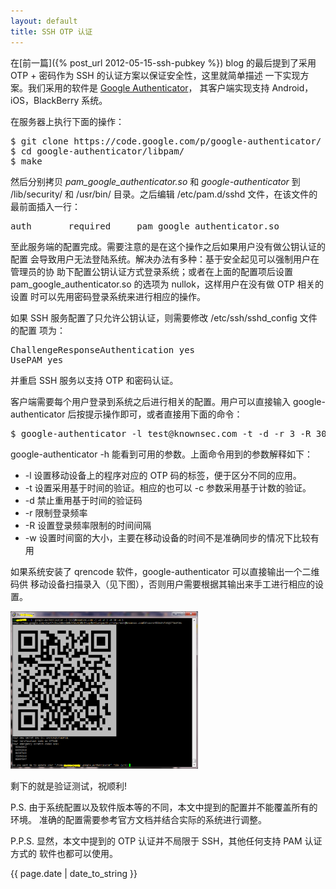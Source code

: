 ```yaml
---
layout: default
title: SSH OTP 认证
---
```


在[前一篇]({% post_url 2012-05-15-ssh-pubkey %}) blog
的最后提到了采用 OTP + 密码作为 SSH 的认证方案以保证安全性，这里就简单描述
一下实现方案。我们采用的软件是
[Google Authenticator](http://code.google.com/p/google-authenticator/)，
其客户端实现支持 Android，iOS，BlackBerry 系统。

在服务器上执行下面的操作：

<pre>
$ git clone https://code.google.com/p/google-authenticator/
$ cd google-authenticator/libpam/
$ make
</pre>

然后分别拷贝 <em>pam_google_authenticator.so</em> 和 <em>google-authenticator</em>
到 /lib/security/ 和 /usr/bin/ 目录。之后编辑 /etc/pam.d/sshd 文件，在该文件的
最前面插入一行：
<pre>
auth       required     pam_google_authenticator.so
</pre>

至此服务端的配置完成。需要注意的是在这个操作之后如果用户没有做公钥认证的配置
会导致用户无法登陆系统。解决办法有多种：基于安全起见可以强制用户在管理员的协
助下配置公钥认证方式登录系统；或者在上面的配置项后设置
pam_google_authenticator.so 的选项为 nullok，这样用户在没有做 OTP 相关的设置
时可以先用密码登录系统来进行相应的操作。

如果 SSH 服务配置了只允许公钥认证，则需要修改 /etc/ssh/sshd_config 文件的配置
项为：
<pre>
ChallengeResponseAuthentication yes
UsePAM yes
</pre>
并重启 SSH 服务以支持 OTP 和密码认证。

客户端需要每个用户登录到系统之后进行相关的配置。用户可以直接输入
google-authenticator 后按提示操作即可，或者直接用下面的命令：
<pre>
$ google-authenticator -l test@knownsec.com -t -d -r 3 -R 30 -w 3
</pre>

google-authenticator -h 能看到可用的参数。上面命令用到的参数解释如下：

* -l 设置移动设备上的程序对应的 OTP 码的标签，便于区分不同的应用。</li>
* -t 设置采用基于时间的验证。相应的也可以 -c 参数采用基于计数的验证。</li>
* -d 禁止重用基于时间的验证码</li>
* -r 限制登录频率</li>
* -R 设置登录频率限制的时间间隔</li>
* -w 设置时间窗的大小，主要在移动设备的时间不是准确同步的情况下比较有用</li>

如果系统安装了 qrencode 软件，google-authenticator 可以直接输出一个二维码供
移动设备扫描录入（见下图），否则用户需要根据其输出来手工进行相应的设置。

<a href="/image/google-authenticator.png"><img src="/image/google-authenticator.png" title="google-authenticator" width="300" height="252"/></a>

剩下的就是验证测试，祝顺利!

P.S. 由于系统配置以及软件版本等的不同，本文中提到的配置并不能覆盖所有的环境。
准确的配置需要参考官方文档并结合实际的系统进行调整。

P.P.S. 显然，本文中提到的 OTP 认证并不局限于 SSH，其他任何支持 PAM 认证方式的
软件也都可以使用。

{{ page.date | date_to_string }}
